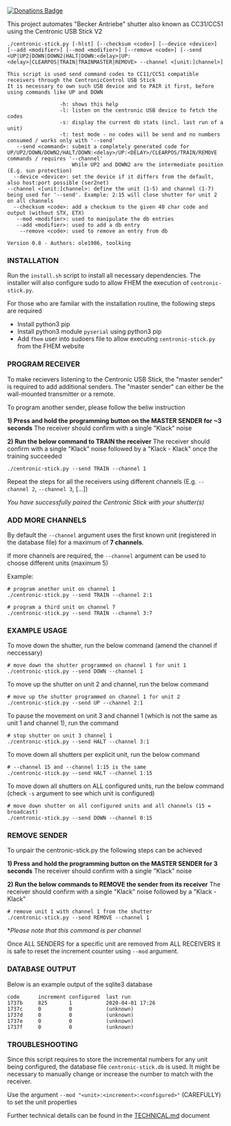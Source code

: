 [![Donations Badge](https://yourdonation.rocks/images/badge.svg)](https://www.paypal.com/cgi-bin/webscr?cmd=_s-xclick&hosted_button_id=TDSRUDJ9EL98J&source=url)

This project automates "Becker Antriebe" shutter also known as CC31/CC51 using the Centronic USB Stick V2

```
./centronic-stick.py [-hlst] [--checksum <code>] [--device <device>] [--add <modifier>] [--mod <modifier>] [--remove <code>] [--send <UP|UP2|DOWN|DOWN2|HALT|DOWN:<delay>|UP:<delay>|CLEARPOS|TRAIN|TRAINMASTER|REMOVE> --channel <[unit:]channel>]

This script is used send command codes to CC11/CC51 compatible receivers through the CentronicControl USB Stick
It is necessary to own such USB device and to PAIR it first, before using commands like UP and DOWN

                 -h: shows this help
                 -l: listen on the centronic USB device to fetch the codes
                 -s: display the current db stats (incl. last run of a unit)
                 -t: test mode - no codes will be send and no numbers consumed / works only with '--send'
   --send <command>: submit a completely generated code for UP/UP2/DOWN/DOWN2/HALT/DOWN:<delay>/UP:<DELAY>/CLEARPOS/TRAIN/REMOVE commands / requires '--channel'
                     While UP2 and DOWN2 are the intermediate position (E.g. sun protection)
  --device <device>: set the device if it differs from the default, also host:port possible (ser2net)
--channel <[unit:]channel>: define the unit (1-5) and channel (1-7) being used for '--send'. Example: 2:15 will close shutter for unit 2 on all channels
  --checksum <code>: add a checksum to the given 40 char code and output (without STX, ETX)
   --mod <modifier>: used to manipulate the db entries
   --add <modifier>: used to add a db entry
    --remove <code>: used to remove an entry from db

Version 0.8 - Authors: ole1986, toolking
```

### INSTALLATION

Run the `install.sh` script to install all necessary dependencies.
The installer will also configure sudo to allow FHEM the execution of `centronic-stick.py`.

For those who are familar with the installation routine, the following steps are required

* Install python3 pip
* Install python3 module `pyserial` using python3 pip
* Add `fhem` user into sudoers file to allow executing `centronic-stick.py` from the FHEM website

### PROGRAM RECEIVER

To make recievers listening to the Centronic USB Stick, the "master sender" is required to add additional senders. The "master sender" can either be the wall-mounted transmitter or a remote.

To program another sender, please follow the beliw instruction

**1) Press and hold the programming button on the MASTER SENDER for ~3 seconds**
The receiver should confirm with a single "Klack" noise

**2) Run the below command to TRAIN the receiver**
The receiver should confirm with a single "Klack" noise followed by a "Klack - Klack" once the training succeeded

```
./centronic-stick.py --send TRAIN --channel 1
```

Repeat the steps for all the receivers using different channels (E.g. `--channel 2`, `--channel 3`, [...])

*You have successfully paired the Centronic Stick with your shutter(s)*

### ADD MORE CHANNELS

By default the `--channel` argument uses the first known unit (registered in the database file) for a maximum of **7 channels**.

If more channels are required, the `--channel` argument can be used to choose different units (maximum 5)

Example:

```
# program another unit on channel 1
./centronic-stick.py --send TRAIN --channel 2:1
```

```
# program a third unit on channel 7
./centronic-stick.py --send TRAIN --channel 3:7
```

### EXAMPLE USAGE

To move down the shutter, run the below command (amend the channel if neccessary)

```
# move down the shutter programmed on channel 1 for unit 1
./centronic-stick.py --send DOWN --channel 1
```

To move up the shutter on unit 2 and channel, run the below command

```
# move up the shutter programmed on channel 1 for unit 2
./centronic-stick.py --send UP --channel 2:1
```

To pause the movement on unit 3 and channel 1 (which is not the same as unit 1 and channel 1), run the command

```
# stop shutter on unit 3 channel 1
./centronic-stick.py --send HALT --channel 3:1
```

To move down all shutters per explicit unit, run the below command

```
# --channel 15 and --channel 1:15 is the same
./centronic-stick.py --send HALT --channel 1:15
```

To move down all shutters on ALL configured units, run the below command (check `-s` argument to see which unit is configured)

```
# move down shutter on all configured units and all channels (15 = broadcast)
./centronic-stick.py --send DOWN --channel 0:15
```

### REMOVE SENDER

To unpair the centronic-stick.py the following steps can be achieved

**1) Press and hold the programming button on the MASTER SENDER for 3 seconds**
The receiver should confirm with a single "Klack" noise

**2) Run the below commands to REMOVE the sender from its receiver**
The receiver should confirm with a single "Klack" noise followed by a "Klack - Klack"

```
# remove unit 1 with channel 1 from the shutter
./centronic-stick.py --send REMOVE --channel 1
```

**Please note that this command is per channel*

Once ALL SENDERS for a specific unit are removed from ALL RECEIVERS it is safe to reset the increment counter using `--mod` argument.

### DATABASE OUTPUT

Below is an example output of the sqlite3 database

```
code      increment configured  last run       
1737b     825       1           2020-04-01 17:26
1737c     0         0           (unknown)
1737d     0         0           (unknown)
1737e     0         0           (unknown)
1737f     0         0           (unknown)
```

### TROUBLESHOOTING

Since this script requires to store the incremental numbers for any unit being configured, the database file `centronic-stick.db` is used.
It might be necessary to manually change or increase the number to match with the receiver.

Use the argument `--mod "<unit>:<increment>:<configured>"` (CAREFULLY) to set the unit properties

Further technical details can be found in the [TECHNICAL.md](TECHNICAL.md) document
